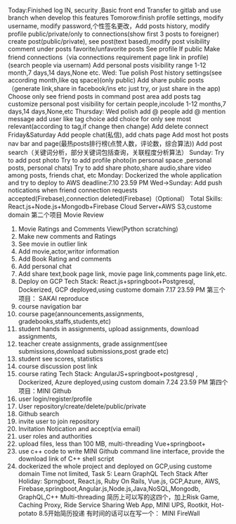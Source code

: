 Today:Finished log IN, security ,Basic front end
Transfer to gitlab and use branch when develop this features
Tomorow:finish profile settings, modify username, modify password,个性签名更改，Add posts history, modify profile public/private/only to connections(show first 3 posts to foreigner)
   create post(public/private), see post(text based),modify post visibility
   comment under posts
   favorite/unfavorite posts
   See profile If public
   Make friend connections（via connections requirement page link in profile)(search people via usernam)
   Add personal posts visibility range 1-12 month,7 days,14 days,None etc.
Wed:
  Tue polish
  Post history settings(see according month,like qq space)(only public)
  Add share public posts（generate link,share in facebook/ins etc just try, or just share in the app)
  Choose only see friend posts in command post area
  add posts tag
  customize personal post visibility for certain people,incolude 1-12 months,7 days,14 days,None,etc
Thursday:
  Wed polish
  add @ people
  add @ mention message
  add user like tag choice
  add choice for only see most relevant(according to tag,if change then change)
  Add delete connect
Friday&Saturday
  Add people chat(私信), add chats page
  Add most hot posts nav bar and page(最热posts排行榜(点赞人数，评论数，综合算法))
  Add post search（关键词分析，部分关键词包括查询，关联程度分析算法）
Sunday:
  Try to add post photo
  Try to add profile photo(in personal space ,personal posts, personal chats)
  Try to add share photo,share audio,share video among posts, friends chat, etc
Monday:
  Dockerized the whole application and try to deploy to AWS
deadline:7.10 23.59 PM
Wed->Sunday: Add push notications when friend connection requests accepted(Firebase),connection deleted(Firebase)（Optional）
Total Skills: React.js+Node.js+Mongodb+Firebase Cloud Server+AWS S3,custome domain
第二个项目 Movie Review 
1. Movie Ratings and Comments View(Python scratching)
2. Make new comments and Ratings
3. See movie in outlier link
4. Add movie,actor,writor information
5. Add Book Rating and comments
6. Add personal chat
7. Add share text,book page link, movie page link,comments page link,etc.
8. Deploy on GCP
Tech Stack: React.js+springboot+Postgresql, Dockerized, GCP deployed,using custome domain
7.17 23.59 PM
第三个项目：
SAKAI reproduce
1. course navigation bar
2. course page(announcements,assignments, gradebooks,staffs,students,etc)
3. student hands in assignments, upload assignments, download assignments,
4. teacher create assignments, grade assignment(see submissions,download submissions,post grade etc)
5. student see scores, statistics
6. course discussion post link
7. course rating
Tech Stack: AngularJS+springboot+postgresql , Dockerized, Azure deployed,using custom domain
7.24 23.59 PM
第四个项目：MINI Github
1. user login/register/profile
2. User repository/create/delete/public/private
3. Github search
4. invite user to join repository
5. Invitation  Notication and accept(via email)
6. user roles and authorities
7. upload files, less than 100 MB, multi-threading
Vue+springboot+
8. use c++ code to write MINI Github command line interface, provide the download link of C++ shell script
9. dockerized the whole project and deployed on GCP,using custome domain
Time not limited, 
Task 5: Learn GraphQL
Tech Stack After Holiday:
Sprngboot, React.js, Ruby On Rails, Vue.js, GCP,Azure, AWS, Firebase,springboot,Angular.js,Node.js,Java,NoSQL,Mongodb, GraphQL,C++
Multi-threading
简历上可以写的这四个，加上Risk Game, Caching Proxy, Ride Service Sharing Web App, MINI UPS, Rootkit, Hot-potato
8.5开始简历投递
有时间的话可以在写一个：
MINI FireWall


